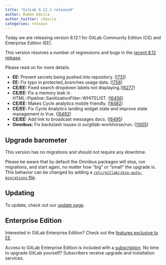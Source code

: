```yaml
---
title: "GitLab 8.12.1 released"
author: Rubén Dávila
author_twitter: rdavila
categories: release
---
```


Today we are releasing version 8.12.1 for GitLab Community Edition (CE) and
Enterprise Edition (EE).

This version resolves a number of regressions and bugs in the [recent 8.12
release](/2016/09/22/gitlab-8-12-released).

Please read on for more details.

<!-- more -->

- **EE:** Prevent secrets being pushed into repository. ([!731])
- **EE:** Fix typo in protected_branches usage data. ([!758])
- **CE/EE:** Fixed search dropdown labels not displaying.([!6277])
- **CE/EE:** Fix a memory leak in HTML::Pipeline::SanitizationFilter::WHITELIST. ([!6456])
- **CE/EE:** Makes Cycle analytics mobile friendly. ([!6482])
- **CE/EE:** Fix Cycle Analytics landing widget state and improve state management in Vue. ([!6492])
- **CE/EE:** Add link to broadcast messages docs. ([!6495])
- **Omnibus:** Fix backslash issues in sv/gitlab-workhorse/run. ([!1005])

[!731]: https://gitlab.com/gitlab-org/gitlab-ee/merge_requests/731
[!758]: https://gitlab.com/gitlab-org/gitlab-ee/merge_requests/758

[!6456]: https://gitlab.com/gitlab-org/gitlab-ce/merge_requests/6456
[!6495]: https://gitlab.com/gitlab-org/gitlab-ce/merge_requests/6495
[!6482]: https://gitlab.com/gitlab-org/gitlab-ce/merge_requests/6482
[!6492]: https://gitlab.com/gitlab-org/gitlab-ce/merge_requests/6492
[!6277]: https://gitlab.com/gitlab-org/gitlab-ce/merge_requests/6277

[!1005]: https://gitlab.com/gitlab-org/omnibus-gitlab/merge_requests/1005

## Upgrade barometer

This version has no migrations and should not require any downtime.

Please be aware that by default the Omnibus packages will stop, run migrations,
and start again, no matter how “big” or “small” the upgrade is. This behavior
can be changed by adding a [`/etc/gitlab/skip-auto-migrations`
file](http://doc.gitlab.com/omnibus/update/README.html).

## Updating

To update, check out our [update page](https://about.gitlab.com/update/).

## Enterprise Edition

Interested in GitLab Enterprise Edition? Check out the [features exclusive to
EE](https://about.gitlab.com/features/#enterprise).

Access to GitLab Enterprise Edition is included with a [subscription](https://about.gitlab.com/products/).
No time to upgrade GitLab yourself? Subscribers receive upgrade and installation
services.
